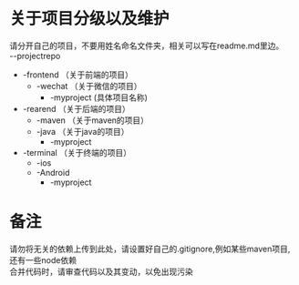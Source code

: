 # 关于项目分级以及维护
请分开自己的项目，不要用姓名命名文件夹，相关可以写在readme.md里边。
\
--projectrepo
  * -frontend （关于前端的项目）
    * -wechat （关于微信的项目）
      * -myproject (具体项目名称)
  * -rearend  （关于后端的项目）
    * -maven  （关于maven的项目）
    * -java   （关于java的项目）
      * -myproject
  * -terminal （关于终端的项目）
    * -ios
    * -Android
      * -myproject
# 备注
请勿将无关的依赖上传到此处，请设置好自己的.gitignore,例如某些maven项目,还有一些node依赖\
合并代码时，请审查代码以及其变动，以免出现污染
